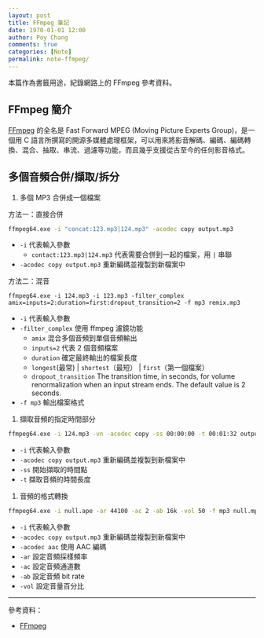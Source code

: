 ```yaml
---
layout: post
title: FFmpeg 筆記
date: 1970-01-01 12:00
author: Poy Chang
comments: true
categories: [Note]
permalink: note-ffmpeg/
---
```


本篇作為書籤用途，紀錄網路上的 FFmpeg 參考資料。

## FFmpeg 簡介

[FFmpeg](https://ffmpeg.org/) 的全名是 Fast Forward MPEG (Moving Picture Experts Group)，是一個用 C 語言所撰寫的開源多媒體處理框架，可以用來將影音解碼、編碼、編碼轉換、混合、抽取、串流、過濾等功能，而且幾乎支援從古至今的任何影音格式。

## 多個音頻合併/擷取/拆分

1. 多個 MP3 合併成一個檔案

方法一：直接合併

```bash
ffmpeg64.exe -i "concat:123.mp3|124.mp3" -acodec copy output.mp3
```

* `-i` 代表輸入參數
  * `contact:123.mp3|124.mp3` 代表需要合併到一起的檔案，用 `|` 串聯
* `-acodec copy output.mp3` 重新編碼並複製到新檔案中

方法二：混音

```
ffmpeg64.exe -i 124.mp3 -i 123.mp3 -filter_complex amix=inputs=2:duration=first:dropout_transition=2 -f mp3 remix.mp3
```

* `-i` 代表輸入參數
* `-filter_complex` 使用 ffmpeg 濾鏡功能
  * `amix` 混合多個音頻到單個音頻輸出
  * `inputs=2` 代表 2 個音頻檔案
  * `duration` 確定最終輸出的檔案長度
  * `longest`(最常) | `shortest`（最短） | `first`（第一個檔案）
  * `dropout_transition` The transition time, in seconds, for volume renormalization when an input stream ends. The default value is 2 seconds.
* `-f mp3` 輸出檔案格式

1. 擷取音頻的指定時間部分

```bash
ffmpeg64.exe -i 124.mp3 -vn -acodec copy -ss 00:00:00 -t 00:01:32 output.mp3
```

* `-i` 代表輸入參數
* `-acodec copy output.mp3` 重新編碼並複製到新檔案中
* `-ss` 開始擷取的時間點
* `-t` 擷取音頻的時間長度

1. 音頻的格式轉換

```bash
ffmpeg64.exe -i null.ape -ar 44100 -ac 2 -ab 16k -vol 50 -f mp3 null.mp3
```

* `-i` 代表輸入參數
* `-acodec copy output.mp3` 重新編碼並複製到新檔案中
* `-acodec aac` 使用 AAC 編碼
* `-ar` 設定音頻採樣頻率
* `-ac` 設定音頻通道數
* `-ab` 設定音頻 bit rate
* `-vol` 設定音量百分比


---

參考資料：

- [FFmpeg](https://ffmpeg.org/)
